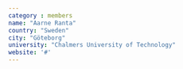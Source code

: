 ```yaml
---
category : members
name: "Aarne Ranta"
country: "Sweden"
city: "Göteborg"
university: "Chalmers University of Technology" 
website: '#'
---
```


